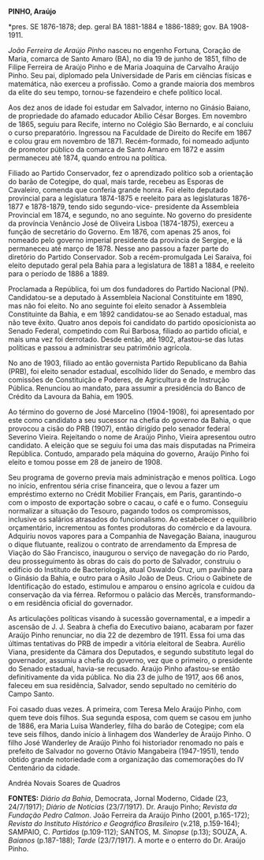 **PINHO, Araújo**

\*pres. SE 1876-1878; dep. geral BA 1881-1884 e 1886-1889; gov. BA
1908-1911.

*João Ferreira de Araújo Pinho* nasceu no engenho Fortuna, Coração de
Maria, comarca de Santo Amaro (BA), no dia 19 de junho de 1851, filho de
Filipe Ferreira de Araújo Pinho e de Maria Joaquina de Carvalho Araújo
Pinho. Seu pai, diplomado pela Universidade de Paris em ciências físicas
e matemática, não exerceu a profissão. Como a grande maioria dos membros
da elite do seu tempo, tornou-se fazendeiro e chefe político local.

Aos dez anos de idade foi estudar em Salvador, interno no Ginásio
Baiano, de propriedade do afamado educador Abílio César Borges. Em
novembro de 1865, seguiu para Recife, interno no Colégio São Bernardo, e
aí concluiu o curso preparatório. Ingressou na Faculdade de Direito do
Recife em 1867 e colou grau em novembro de 1871. Recém-formado, foi
nomeado adjunto de promotor público da comarca de Santo Amaro em 1872 e
assim permaneceu até 1874, quando entrou na política.

Filiado ao Partido Conservador, fez o aprendizado político sob a
orientação do barão de Cotegipe, do qual, mais tarde, recebeu as Esporas
de Cavaleiro, comenda que conferia grande honra. Foi eleito deputado
provincial para a legislatura 1874-1875 e reeleito para as legislaturas
1876-1877 e 1878-1879, tendo sido segundo-vice- presidente da Assembleia
Provincial em 1874, e segundo, no ano seguinte. No governo do presidente
da província Venâncio José de Oliveira Lisboa (1874-1875), exerceu a
função de secretário do Governo. Em 1876, com apenas 25 anos, foi
nomeado pelo governo imperial presidente da província de Sergipe, e lá
permaneceu até março de 1878. Nesse ano passou a fazer parte do
diretório do Partido Conservador. Sob a recém-promulgada Lei Saraiva,
foi eleito deputado geral pela Bahia para a legislatura de 1881 a 1884,
e reeleito para o período de 1886 a 1889.

Proclamada a República, foi um dos fundadores do Partido Nacional (PN).
Candidatou-se a deputado à Assembleia Nacional Constituinte em 1890, mas
não foi eleito. No ano seguinte foi eleito senador à Assembleia
Constituinte da Bahia, e em 1892 candidatou-se ao Senado estadual, mas
não teve êxito. Quatro anos depois foi candidato do partido
oposicionista ao Senado Federal, competindo com Rui Barbosa, filiado ao
partido oficial, e mais uma vez foi derrotado. Desde então, até 1902,
afastou-se das lutas políticas e passou a administrar seu patrimônio
agrícola.

No ano de 1903, filiado ao então governista Partido Republicano da Bahia
(PRB), foi eleito senador estadual, escolhido líder do Senado, e membro
das comissões de Constituição e Poderes, de Agricultura e de Instrução
Pública. Renunciou ao mandato, para assumir a presidência do Banco de
Crédito da Lavoura da Bahia, em 1905.

Ao término do governo de José Marcelino (1904-1908), foi apresentado por
este como candidato a seu sucessor na chefia do governo da Bahia, o que
provocou a cisão do PRB (1907), então dirigido pelo senador federal
Severino Vieira. Rejeitando o nome de Araújo Pinho, Vieira apresentou
outro candidato. A eleição que se seguiu foi uma das mais disputadas na
Primeira República. Contudo, amparado pela máquina do governo, Araújo
Pinho foi eleito e tomou posse em 28 de janeiro de 1908.

Seu programa de governo previa mais administração e menos política. Logo
no início, enfrentou séria crise financeira, que o levou a fazer um
empréstimo externo no Crédit Mobilier Français, em Paris, garantindo-o
com o imposto de exportação sobre o cacau, o café e o fumo. Conseguiu
normalizar a situação do Tesouro, pagando todos os compromissos,
inclusive os salários atrasados do funcionalismo. Ao estabelecer o
equilíbrio orçamentário, incrementou as fontes produtoras do comércio e
da lavoura. Adquiriu novos vapores para a Companhia de Navegação Baiana,
inaugurou o dique flutuante, realizou o contrato de arrendamento da
Empresa de Viação do São Francisco, inaugurou o serviço de navegação do
rio Pardo, deu prosseguimento às obras do cais do porto de Salvador,
construiu o edifício do Instituto de Bacteriologia, atual Oswaldo Cruz,
um pavilhão para o Ginásio da Bahia, e outro para o Asilo João de Deus.
Criou o Gabinete de Identificação do estado, estimulou e amparou o
ensino agrícola e cuidou da conservação da via férrea. Reformou o
palácio das Mercês, transformando-o em residência oficial do governador.

As articulações políticas visando à sucessão governamental, e a impedir
a ascensão de J. J. Seabra à chefia do Executivo baiano, acabaram por
fazer Araújo Pinho renunciar, no dia 22 de dezembro de 1911. Essa foi
uma das últimas tentativas do PRB de impedir a vitória eleitoral de
Seabra. Aurélio Viana, presidente da Câmara dos Deputados, e segundo
substituto legal do governador, assumiu a chefia do governo, vez que o
primeiro, o presidente do Senado estadual, havia-se recusado. Araújo
Pinho afastou-se então definitivamente da vida pública. No dia 23 de
julho de 1917, aos 66 anos, faleceu em sua residência, Salvador, sendo
sepultado no cemitério do Campo Santo.

Foi casado duas vezes. A primeira, com Teresa Melo Araújo Pinho, com
quem teve dois filhos. Sua segunda esposa, com quem se casou em junho de
1886, era Maria Luísa Wanderley, filha do barão de Cotegipe; com ela
teve seis filhos, dando início à linhagem dos Wanderley de Araújo Pinho.
O filho José Wanderley de Araújo Pinho foi historiador renomado no país
e prefeito de Salvador no governo Otávio Mangabeira (1947-1951), tendo
obtido grande notoriedade com a organização das comemorações do IV
Centenário da cidade.

Andréa Novais Soares de Quadros

**FONTES:** *Diário da Bahia*, Democrata, Jornal Moderno, Cidade (23,
24/7/1917); *Diário de Noticias* (23/7/1917). Dr. Araujo Pinho; *Revista
da Fundação Pedro Calmon*. João Ferreira da Araújo Pinho (2001,
p.165-172); *Revista do Instituto Histórico e Geográfico Brasileiro*
(v.218, p.159-164); SAMPAIO, C. *Partidos* (p.109-112); SANTOS, M.
*Sinopse* (p.13); SOUZA, A. *Baianos* (p.187-188); *Tarde* (23/7/1917).
A morte e o enterro do Dr. Araújo Pinho.
